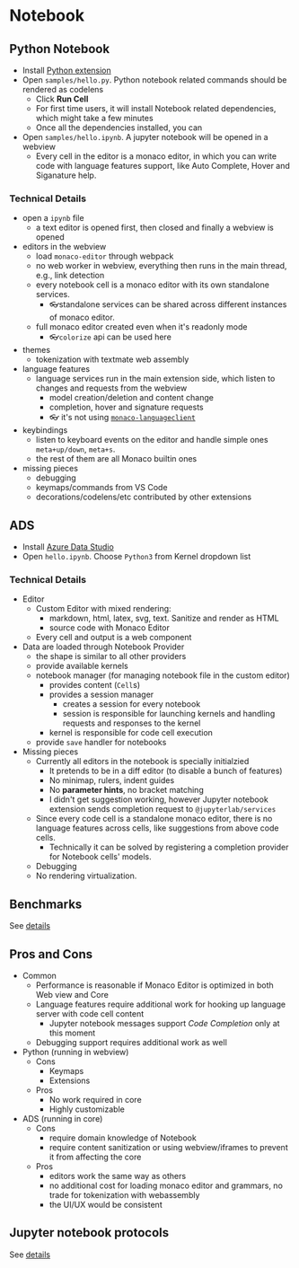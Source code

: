 # Notebook

## Python Notebook

* Install [Python extension](https://marketplace.visualstudio.com/items?itemName=ms-python.python)
* Open `samples/hello.py`. Python notebook related commands should be rendered as codelens
  * Click **Run Cell**
  * For first time users, it will install Notebook related dependencies, which might take a few minutes
  * Once all the dependencies installed, you can
* Open `samples/hello.ipynb`. A jupyter notebook will be opened in a webview
  * Every cell in the editor is a monaco editor, in which you can write code with language features support, like Auto Complete, Hover and Siganature help.


### Technical Details

* open a `ipynb` file
  * a text editor is opened first, then closed and finally a webview is opened
* editors in the webview
  * load `monaco-editor` through webpack
  * no web worker in webview, everything then runs in the main thread, e.g., link detection
  * every notebook cell is a monaco editor with its own standalone services.
    * 👓standalone services can be shared across different instances of monaco editor.
  * full monaco editor created even when it's readonly mode
    * 👓`colorize` api can be used here
* themes
  * tokenization with textmate web assembly
* language features
  * language services run in the main extension side, which listen to changes and requests from the webview
    * model creation/deletion and content change
    * completion, hover and signature requests
    * 👓 it's not using [`monaco-languageclient`](https://github.com/TypeFox/monaco-languageclient)
* keybindings
  * listen to keyboard events on the editor and handle simple ones `meta+up/down`, `meta+s`.
  * the rest of them are all Monaco builtin ones
* missing pieces
  * debugging
  * keymaps/commands from VS Code
  * decorations/codelens/etc contributed by other extensions



## ADS

* Install [Azure Data Studio](https://docs.microsoft.com/en-us/sql/azure-data-studio/download?view=sql-server-ver15)
* Open `hello.ipynb`. Choose `Python3` from Kernel dropdown list


### Technical Details

* Editor
    * Custom Editor with mixed rendering:
        * markdown, html, latex, svg, text. Sanitize and render as HTML
        * source code with Monaco Editor
    * Every cell and output is a web component
* Data are loaded through Notebook Provider
    * the shape is similar to all other providers
    * provide available kernels
    * notebook manager (for managing notebook file in the custom editor)
        * provides content (`Cell`s)
        * provides a session manager
            * creates a session for every notebook
            * session is responsible for launching kernels and handling requests and responses to the kernel
        * kernel is responsible for code cell execution
    * provide `save` handler for notebooks
 * Missing pieces
    * Currently all editors in the notebook is specially initialzied
        * It pretends to be in a diff editor (to disable a bunch of features)
        * No minimap, rulers, indent guides
        * No **parameter hints**, no bracket matching
        *  I didn't get suggestion working, however Jupyter notebook extension sends completion request to `@jupyterlab/services`
    * Since every code cell is a standalone monaco editor, there is no language features across cells, like suggestions from above code cells.
        * Technically it can be solved by registering a completion provider for Notebook cells' models.
    * Debugging
    * No rendering virtualization.


## Benchmarks

See [details](https://github.com/rebornix/notebook-test/issues/1#issue-527483193)

## Pros and Cons

* Common
    * Performance is reasonable if Monaco Editor is optimized in both Web view and Core
    * Language features require additional work for hooking up language server with code cell content
        * Jupyter notebook messages support *Code Completion* only at this moment
    * Debugging support requires additional work as well
* Python (running in webview)
    * Cons
        * Keymaps
        * Extensions
    * Pros
        * No work required in core
        * Highly customizable
* ADS (running in core)
    * Cons
        * require domain knowledge of Notebook
        * require content sanitization or using webview/iframes to prevent it from affecting the core
    * Pros
        * editors work the same way as others
        * no additional cost for loading monaco editor and grammars, no trade for tokenization with webassembly
        * the UI/UX would be consistent

## Jupyter notebook protocols

See [details](https://github.com/rebornix/notebook-test/issues/2)
